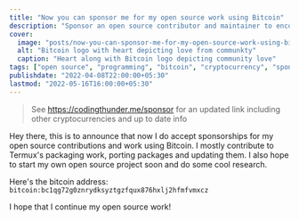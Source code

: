 ```yaml
---
title: "Now you can sponsor me for my open source work using Bitcoin"
description: "Sponsor an open source contributor and maintainer to encourage them!"
cover:
  image: "posts/now-you-can-sponsor-me-for-my-open-source-work-using-bitcoin.jpg"
  alt: "Bitcoin logo with heart depicting love from communkty"
  caption: "Heart along with Bitcoin logo depicting community love"
tags: ["open source", "programming", "bitcoin", "cryptocurrency", "sponsor"]
publishdate: "2022-04-08T22:00:00+05:30"
lastmod: "2022-05-16T16:00:00+05:30"
---
```


> See https://codingthunder.me/sponsor for an updated link including other cryptocurrencies and up to date info

Hey there, this is to announce that now I do accept sponsorships for my open source contributions and work using Bitcoin. I mostly contribute to Termux's packaging work, porting packages and updating them. I also hope to start my own open source project soon and do some cool research.

Here's the bitcoin address: `bitcoin:bc1qg72g0znrydksyztgzfqux876hxlj2hfmfvmxcz`

I hope that I continue my open source work!
